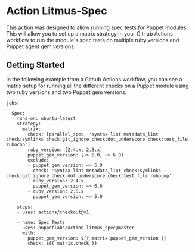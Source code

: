 # Action Litmus-Spec

This action was designed to allow running spec tests for Puppet modules. This will allow you to set up a matrix strategy in your Github Actions workflow to run the module's spec tests on multiple ruby versions and Puppet agent gem versions.

## Getting Started

In the following example from a Github Actions workflow, you can see a matrix setup for running all the different checks on a Puppet module using two ruby versions and two Puppet gem versions.

    jobs:
    
      Spec:
        runs-on: ubuntu-latest
        strategy:
          matrix:
            check: [parallel_spec, 'syntax lint metadata_lint check:symlinks check:git_ignore check:dot_underscore check:test_file rubocop']
            ruby_version: [2.4.x, 2.5.x]
            puppet_gem_version: [~> 5.0, ~> 6.0]
            exclude:
            - puppet_gem_version: ~> 5.0
              check: 'syntax lint metadata_lint check:symlinks check:git_ignore check:dot_underscore check:test_file rubocop'
            - ruby_version: 2.4.x
              puppet_gem_version: ~> 6.0
            - ruby_version: 2.5.x
              puppet_gem_version: ~> 5.0
    
        steps:
        - uses: actions/checkout@v1
    
        - name: Spec Tests
          uses: puppetlabs/action-litmus_spec@master
          with:
            puppet_gem_version: ${{ matrix.puppet_gem_version }}
            check: ${{ matrix.check }}
